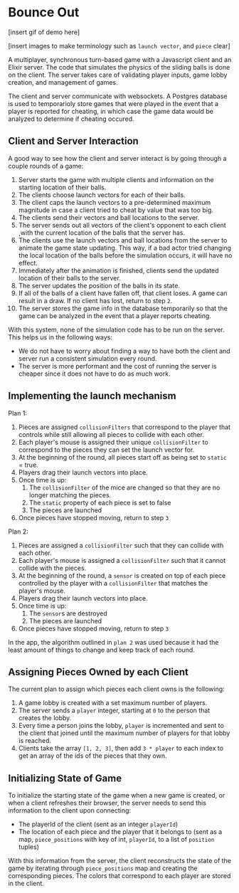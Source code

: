 # Bounce Out

[insert gif of demo here]

[insert images to make terminology such as `launch vector`, and `piece` clear]

A multiplayer, synchronous turn-based game with a Javascript client and an Elixir server.
The code that simulates the physics of the sliding balls is done on the client.
The server takes care of validating player inputs, game lobby creation, and management of games.

The client and server communicate with websockets. A Postgres database is used to temporarioly store games that were played in the event that a player is reported for cheating, in which case the game data would be analyzed to determine if cheating occured.

## Client and Server Interaction

A good way to see how the client and server interact is by going through a couple rounds of a game:

1. Server starts the game with multiple clients and information on the starting location of their balls.
2. The clients choose launch vectors for each of their balls.
3. The client caps the launch vectors to a pre-determined maximum magnitude in case a client tried to cheat by value that was too big.
4. The clients send their vectors and ball locations to the server.
5. The server sends out all vectors of the client's opponent to each client ,with the current location of the balls that the server has.
6. The clients use the launch vectors and ball locations from the server to animate the game state updating.
   This way, if a bad actor tried changing the local location of the balls before the simulation occurs, it will have no effect.
7. Immediately after the animation is finished, clients send the updated location of their balls to the server.
8. The server updates the position of the balls in its state.
9. If all of the balls of a client have fallen off, that client loses. A game can result in a draw.
   If no client has lost, return to step `2`.
10. The server stores the game info in the database temporarily so that the game can be analyzed in the event that a player reports cheating.

With this system, none of the simulation code has to be run on the server. This helps us in the following ways:

- We do not have to worry about finding a way to have both the client and server run a consistent simulation every round.
- The server is more performant and the cost of running the server is cheaper since it does not have to do as much work.

## Implementing the launch mechanism

Plan 1:

1. Pieces are assigned `collisionFilters` that correspond to the player that controls while still allowing all pieces to collide with each other.
2. Each player's mouse is assigned their unique `collisionFilter` to correspond to the pieces they can set the launch vector for.
3. At the beginning of the round, all pieces start off as being set to `static` = true.
4. Players drag their launch vectors into place.
5. Once time is up:
    1. The `collisionFilter` of the mice are changed so that they are no longer matching the pieces.
    2. The `static` property of each piece is set to false
    3. The pieces are launched
6. Once pieces have stopped moving, return to step `3`

Plan 2:

1. Pieces are assigned a `collisionFilter` such that they can collide with each other.
2. Each player's mouse is assigned a `collisionFilter` such that it cannot collide with the pieces.
3. At the beginning of the round, a `sensor` is created on top of each piece controlled by the player with a `collisionFilter` that matches the player's mouse.
4. Players drag their launch vectors into place.
5. Once time is up:
    1. The `sensor`s are destroyed
    2. The pieces are launched
6. Once pieces have stopped moving, return to step `3`

In the app, the algorithm outlined in `plan 2` was used because it had the least amount of things to change and keep track of each round.

## Assigning Pieces Owned by each Client

The current plan to assign which pieces each client owns is the following:

1. A game lobby is created with a set maximum number of players.
2. The server sends a `player` integer, starting at `0` to the person that creates the lobby.  
3. Every time a person joins the lobby, `player` is incremented and sent to the client that joined until the maximum number of players for that lobby is reached.
4. Clients take the array `[1, 2, 3]`, then add `3 * player` to each index to get an array of the ids of the pieces that they own.

## Initializing State of Game

To initialize the starting state of the game when a new game is created,
or when a client refreshes their browser, the server needs to send this
information to the client upon connecting:

- The playerId of the client (sent as an integer `playerId`)
- The location of each piece and the player that it belongs to (sent as a map, `piece_positions` with key of int, `playerId`, to a list of `position` tuples)

With this information from the server, the client reconstructs the state of the game by iterating through `piece_positions` map and creating the corresponding pieces. The colors that correspond to each player are stored in the client.
